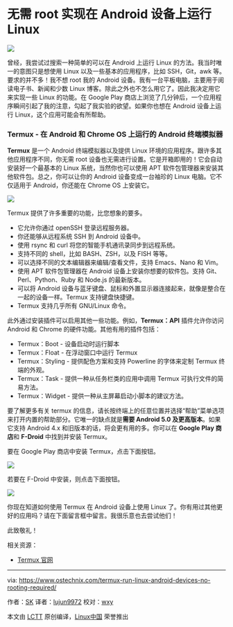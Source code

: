 无需 root 实现在 Android 设备上运行 Linux
======

![](https://www.ostechnix.com/wp-content/uploads/2017/10/Termux-720x340.jpg)

曾经，我尝试过搜索一种简单的可以在 Android 上运行 Linux 的方法。我当时唯一的意图只是想使用 Linux 以及一些基本的应用程序，比如 SSH，Git，awk 等。要求的并不多！我不想 root 我的 Android 设备。我有一台平板电脑，主要用于阅读电子书、新闻和少数 Linux 博客。除此之外也不怎么用它了。因此我决定用它来实现一些 Linux 的功能。在 Google Play 商店上浏览了几分钟后，一个应用程序瞬间引起了我的注意，勾起了我实验的欲望。如果你也想在 Android 设备上运行 Linux，这个应用可能会有所帮助。

### Termux - 在 Android 和 Chrome OS 上运行的 Android 终端模拟器

**Termux** 是一个 Android 终端模拟器以及提供 Linux 环境的应用程序。跟许多其他应用程序不同，你无需 root 设备也无需进行设置。它是开箱即用的！它会自动安装好一个最基本的 Linux 系统，当然你也可以使用 APT 软件包管理器来安装其他软件包。总之，你可以让你的 Android 设备变成一台袖珍的 Linux 电脑。它不仅适用于 Android，你还能在 Chrome OS 上安装它。

![](http://www.ostechnix.com/wp-content/uploads/2017/10/termux.png)

Termux 提供了许多重要的功能，比您想象的要多。

  * 它允许你通过 openSSH 登录远程服务器。
  * 你还能够从远程系统 SSH 到 Android 设备中。
  * 使用 rsync 和 curl 将您的智能手机通讯录同步到远程系统。
  * 支持不同的 shell，比如 BASH、ZSH，以及 FISH 等等。
  * 可以选择不同的文本编辑器来编辑/查看文件，支持 Emacs、Nano 和 Vim。
  * 使用 APT 软件包管理器在 Android 设备上安装你想要的软件包。支持 Git、Perl、Python、Ruby 和 Node.js 的最新版本。
  * 可以将 Android 设备与蓝牙键盘、鼠标和外置显示器连接起来，就像是整合在一起的设备一样。Termux 支持键盘快捷键。
  * Termux 支持几乎所有 GNU/Linux 命令。

此外通过安装插件可以启用其他一些功能。例如，**Termux：API** 插件允许你访问 Android 和 Chrome 的硬件功能。其他有用的插件包括：

  * Termux：Boot - 设备启动时运行脚本
  * Termux：Float - 在浮动窗口中运行 Termux
  * Termux：Styling - 提供配色方案和支持 Powerline 的字体来定制 Termux 终端的外观。
  * Termux：Task - 提供一种从任务栏类的应用中调用 Termux 可执行文件的简易方法。
  * Termux：Widget - 提供一种从主屏幕启动小脚本的建议方法。

要了解更多有关 termux 的信息，请长按终端上的任意位置并选择“帮助”菜单选项来打开内置的帮助部分。它唯一的缺点就是**需要 Android 5.0 及更高版本**。如果它支持 Android 4.x 和旧版本的话，将会更有用的多。你可以在 **Google Play 商店**和 **F-Droid** 中找到并安装 Termux。

要在 Google Play 商店中安装 Termux，点击下面按钮。

[![][1]][2]

若要在 F-Droid 中安装，则点击下面按钮。

[![][5]][3]

你现在知道如何使用 Termux 在 Android 设备上使用 Linux 了。你有用过其他更好的应用吗？请在下面留言框中留言。我很乐意也去尝试他们！

此致敬礼！

相关资源：

+ [Termux 官网 ][4] 


--------------------------------------------------------------------------------

via: https://www.ostechnix.com/termux-run-linux-android-devices-no-rooting-required/

作者：[SK][a]
译者：[lujun9972](https://github.com/lujun9972)
校对：[wxy](https://github.com/wxy)

本文由 [LCTT](https://github.com/LCTT/TranslateProject) 原创编译，[Linux中国](https://linux.cn/) 荣誉推出

[a]:https://www.ostechnix.com/author/sk/
[1]:https://www.ostechnix.com/wp-content/uploads/2017/05/google-play-icon.png
[2]:https://play.google.com/store/apps/details?id=com.termux
[3]:https://f-droid.org/packages/com.termux/
[4]:https://termux.com/
[5]:https://www.ostechnix.com/wp-content/uploads/2017/10/F-droid-1.png